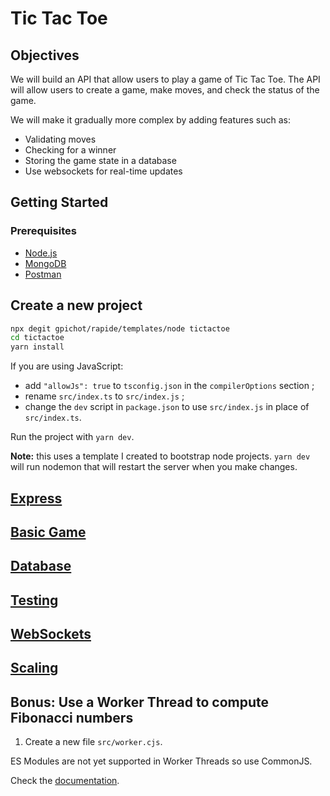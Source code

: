 # Tic Tac Toe

## Objectives

We will build an API that allow users to play a game of Tic Tac Toe. The API will allow users to create a game, make moves, and check the status of the game.

We will make it gradually more complex by adding features such as:

- Validating moves
- Checking for a winner
- Storing the game state in a database
- Use websockets for real-time updates

## Getting Started

### Prerequisites

- [Node.js](https://nodejs.org/en/)
- [MongoDB](https://www.mongodb.com/)
- [Postman](https://www.getpostman.com/)

## Create a new project

```bash
npx degit gpichot/rapide/templates/node tictactoe
cd tictactoe
yarn install
```

If you are using JavaScript:

- add `"allowJs": true` to `tsconfig.json` in the `compilerOptions` section ;
- rename `src/index.ts` to `src/index.js` ;
- change the `dev` script in `package.json` to use `src/index.js` in place of
  `src/index.ts`.

Run the project with `yarn dev`.

**Note:** this uses a template I created to bootstrap node projects.
`yarn dev` will run nodemon that will restart the server when you make changes.

## [Express](./001-express.markdown)

## [Basic Game](./002-basic-game.markdown)

## [Database](./003-mongodb.markdown)

## [Testing](./004-testing.markdown)

## [WebSockets](./005-websockets.markdown)

## [Scaling](./006-scaling.markdown)

## Bonus: Use a Worker Thread to compute Fibonacci numbers

1. Create a new file `src/worker.cjs`.

ES Modules are not yet supported in Worker Threads so use CommonJS.

Check the [documentation](https://nodejs.org/api/worker_threads.html#worker_threads_worker_threads).
